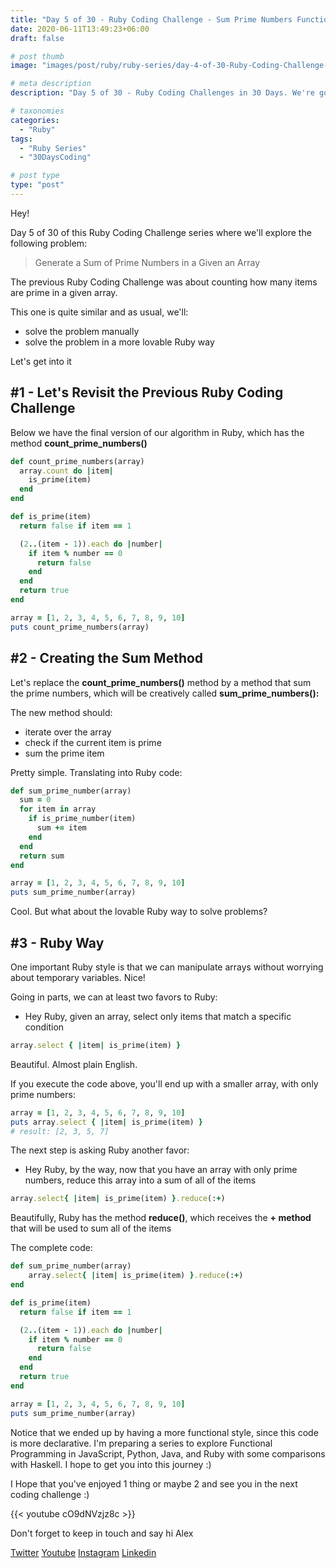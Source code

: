 ```yaml
---
title: "Day 5 of 30 - Ruby Coding Challenge - Sum Prime Numbers Functionally"
date: 2020-06-11T13:49:23+06:00
draft: false

# post thumb
image: "images/post/ruby/ruby-series/day-4-of-30-Ruby-Coding-Challenge-prime-algorithm-recursively.png"

# meta description
description: "Day 5 of 30 - Ruby Coding Challenges in 30 Days. We're going to solve the problem of getting the sum of prime numbers a given array using functional programming with Ruby"

# taxonomies
categories: 
  - "Ruby"
tags:
  - "Ruby Series"
  - "30DaysCoding"

# post type
type: "post"
---
```


Hey!

Day 5 of 30 of this Ruby Coding Challenge series where we'll explore the following problem:

> Generate a Sum of Prime Numbers in a Given an Array

The previous Ruby Coding Challenge was about counting how many items are prime in a given array. 

This one is quite similar and as usual, we'll:

- solve the problem manually
- solve the problem in a more lovable Ruby way

Let's get into it

## #1 - Let's Revisit the Previous Ruby Coding Challenge

Below we have the final version of our algorithm in Ruby, which has the method **count_prime_numbers()**

```ruby
def count_prime_numbers(array)
  array.count do |item|
    is_prime(item)
  end
end

def is_prime(item)
  return false if item == 1

  (2..(item - 1)).each do |number|
    if item % number == 0
      return false
    end
  end
  return true
end

array = [1, 2, 3, 4, 5, 6, 7, 8, 9, 10]
puts count_prime_numbers(array)
```

## #2 - Creating the Sum Method

Let's replace the **count_prime_numbers()** method by a method that sum the prime numbers, which will be creatively called **sum_prime_numbers():**

The new method should:

- iterate over the array
- check if the current item is prime
- sum the prime item

Pretty simple. Translating into Ruby code:

```ruby
def sum_prime_number(array)
  sum = 0
  for item in array
    if is_prime_number(item)
      sum += item
    end
  end
  return sum
end

array = [1, 2, 3, 4, 5, 6, 7, 8, 9, 10]
puts sum_prime_number(array)
```

Cool. But what about the lovable Ruby way to solve problems? 

## #3 - Ruby Way

One important Ruby style is that we can manipulate arrays without worrying about temporary variables. Nice!

Going in parts, we can at least two favors to Ruby:

- Hey Ruby, given an array, select only items that match a specific condition

```ruby
array.select { |item| is_prime(item) }
```

Beautiful. Almost plain English.

If you execute the code above, you'll end up with a smaller array, with only prime numbers:

```ruby
array = [1, 2, 3, 4, 5, 6, 7, 8, 9, 10]
puts array.select { |item| is_prime(item) }
# result: [2, 3, 5, 7]
```

The next step is asking Ruby another favor:

- Hey Ruby, by the way, now that you have an array with only prime numbers, reduce this array into a sum of all of the items

```ruby
array.select{ |item| is_prime(item) }.reduce(:+)
```

Beautifully, Ruby has the method **reduce()**, which receives the **+ method** that will be used to sum all of the items

The complete code:

```ruby
def sum_prime_number(array)
	array.select{ |item| is_prime(item) }.reduce(:+)
end

def is_prime(item)
  return false if item == 1

  (2..(item - 1)).each do |number|
    if item % number == 0
      return false
    end
  end
  return true
end

array = [1, 2, 3, 4, 5, 6, 7, 8, 9, 10]
puts sum_prime_number(array)
```

Notice that we ended up by having a more functional style, since this code is more declarative. I'm preparing a series to explore Functional Programming in JavaScript, Python, Java, and Ruby with some comparisons with Haskell. I hope to get you into this journey :)

I Hope that you've enjoyed 1 thing or maybe 2 and see you in the next coding challenge :)

{{< youtube cO9dNVzjz8c >}}

Don't forget to keep in touch and say hi Alex

[Twitter](https://twitter.com/_alex_gama/)
[Youtube](https://www.youtube.com/channel/UCn09BXJXOCPLARsqNvxEFuw?view_as=subscriber/)
[Instagram](https://www.instagram.com/_alex_gama)
[Linkedin](https://www.linkedin.com/in/alexandregama/)